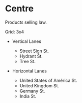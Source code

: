 # Centre

Products selling law.

Grid: 3x4

* Vertical Lanes
    - Street Sign St.
    - Hydrant St.
    - Tree St.

* Horizontal Lanes
    - United States of América St.
    - United Kingdom St.
    - Germany St.
    - India St.
